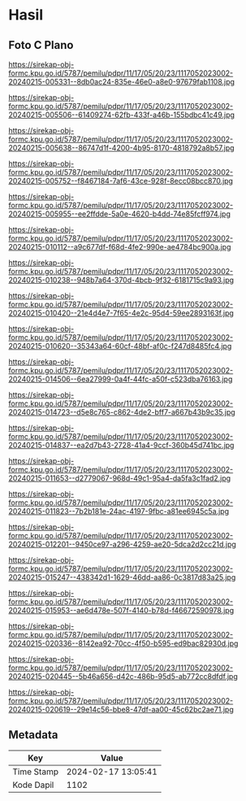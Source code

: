 # Hasil

## Foto C Plano

https://sirekap-obj-formc.kpu.go.id/5787/pemilu/pdpr/11/17/05/20/23/1117052023002-20240215-005331--8db0ac24-835e-46e0-a8e0-97679fab1108.jpg

https://sirekap-obj-formc.kpu.go.id/5787/pemilu/pdpr/11/17/05/20/23/1117052023002-20240215-005506--61409274-62fb-433f-a46b-155bdbc41c49.jpg

https://sirekap-obj-formc.kpu.go.id/5787/pemilu/pdpr/11/17/05/20/23/1117052023002-20240215-005638--86747d1f-4200-4b95-8170-4818792a8b57.jpg

https://sirekap-obj-formc.kpu.go.id/5787/pemilu/pdpr/11/17/05/20/23/1117052023002-20240215-005752--f8467184-7af6-43ce-928f-8ecc08bcc870.jpg

https://sirekap-obj-formc.kpu.go.id/5787/pemilu/pdpr/11/17/05/20/23/1117052023002-20240215-005955--ee2ffdde-5a0e-4620-b4dd-74e85fcff974.jpg

https://sirekap-obj-formc.kpu.go.id/5787/pemilu/pdpr/11/17/05/20/23/1117052023002-20240215-010112--a9c677df-f68d-4fe2-990e-ae4784bc900a.jpg

https://sirekap-obj-formc.kpu.go.id/5787/pemilu/pdpr/11/17/05/20/23/1117052023002-20240215-010238--948b7a64-370d-4bcb-9f32-6181715c9a93.jpg

https://sirekap-obj-formc.kpu.go.id/5787/pemilu/pdpr/11/17/05/20/23/1117052023002-20240215-010420--21e4d4e7-7f65-4e2c-95d4-59ee2893163f.jpg

https://sirekap-obj-formc.kpu.go.id/5787/pemilu/pdpr/11/17/05/20/23/1117052023002-20240215-010620--35343a64-60cf-48bf-af0c-f247d8485fc4.jpg

https://sirekap-obj-formc.kpu.go.id/5787/pemilu/pdpr/11/17/05/20/23/1117052023002-20240215-014506--6ea27999-0a4f-44fc-a50f-c523dba76163.jpg

https://sirekap-obj-formc.kpu.go.id/5787/pemilu/pdpr/11/17/05/20/23/1117052023002-20240215-014723--d5e8c765-c862-4de2-bff7-a667b43b9c35.jpg

https://sirekap-obj-formc.kpu.go.id/5787/pemilu/pdpr/11/17/05/20/23/1117052023002-20240215-014837--ea2d7b43-2728-41a4-9ccf-360b45d741bc.jpg

https://sirekap-obj-formc.kpu.go.id/5787/pemilu/pdpr/11/17/05/20/23/1117052023002-20240215-011653--d2779067-968d-49c1-95a4-da5fa3c1fad2.jpg

https://sirekap-obj-formc.kpu.go.id/5787/pemilu/pdpr/11/17/05/20/23/1117052023002-20240215-011823--7b2b181e-24ac-4197-9fbc-a81ee6945c5a.jpg

https://sirekap-obj-formc.kpu.go.id/5787/pemilu/pdpr/11/17/05/20/23/1117052023002-20240215-012201--9450ce97-a296-4259-ae20-5dca2d2cc21d.jpg

https://sirekap-obj-formc.kpu.go.id/5787/pemilu/pdpr/11/17/05/20/23/1117052023002-20240215-015247--438342d1-1629-46dd-aa86-0c3817d83a25.jpg

https://sirekap-obj-formc.kpu.go.id/5787/pemilu/pdpr/11/17/05/20/23/1117052023002-20240215-015953--ae6d478e-507f-4140-b78d-f46672590978.jpg

https://sirekap-obj-formc.kpu.go.id/5787/pemilu/pdpr/11/17/05/20/23/1117052023002-20240215-020336--8142ea92-70cc-4f50-b595-ed9bac82930d.jpg

https://sirekap-obj-formc.kpu.go.id/5787/pemilu/pdpr/11/17/05/20/23/1117052023002-20240215-020445--5b46a656-d42c-486b-95d5-ab772cc8dfdf.jpg

https://sirekap-obj-formc.kpu.go.id/5787/pemilu/pdpr/11/17/05/20/23/1117052023002-20240215-020619--29e14c56-bbe8-47df-aa00-45c62bc2ae71.jpg


## Metadata

| Key        | Value               |
| ---------- | ------------------- |
| Time Stamp | 2024-02-17 13:05:41 |
| Kode Dapil | 1102                |



